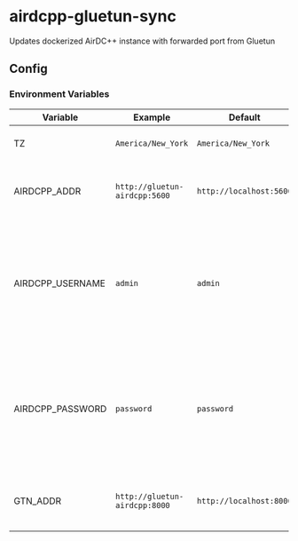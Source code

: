 # airdcpp-gluetun-sync
Updates dockerized AirDC++ instance with forwarded port from Gluetun

## Config

### Environment Variables

| Variable         | Example                       | Default                      | Description                                                                                                   |
|------------------|-------------------------------|------------------------------|---------------------------------------------------------------------------------------------------------------|
| TZ               | `America/New_York`            | `America/New_York`           | Timezone for use in logging                                                                                   |
| AIRDCPP_ADDR     | `http://gluetun-airdcpp:5600` | `http://localhost:5600`      | HTTP URL for the AirDC++ web interface                                                                        |
| AIRDCPP_USERNAME | `admin`                       | `admin`                      | Username of user in AirDC++ for updating settings (must have Settings (View) and Settings (Edit) permissions) |
| AIRDCPP_PASSWORD | `password`                    | `password`                   | Password of user in AirDC++ for updating settings (must have Settings (View) and Settings (Edit) permissions) |
| GTN_ADDR         | `http://gluetun-airdcpp:8000` | `http://localhost:8000`      | HTTP URL for the Gluetun control server                                                                       |

